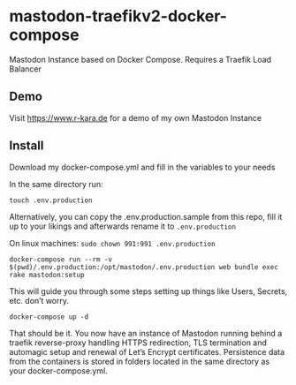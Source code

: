 # mastodon-traefikv2-docker-compose
Mastodon Instance based on Docker Compose. Requires a Traefik Load Balancer

## Demo

Visit https://www.r-kara.de for a demo of my own Mastodon Instance

## Install

Download my docker-compose.yml and fill in the variables to your needs

In the same directory run:

```touch .env.production```

Alternatively, you can copy the .env.production.sample from this repo, fill it up to your likings and afterwards rename it to ```.env.production```

On linux machines: ```sudo chown 991:991 .env.production```

```docker-compose run --rm -v $(pwd)/.env.production:/opt/mastodon/.env.production web bundle exec rake mastodon:setup```

This will guide you through some steps setting up things like Users, Secrets, etc. don’t worry.

```docker-compose up -d```

That should be it. You now have an instance of Mastodon running behind a traefik reverse-proxy handling HTTPS redirection, TLS termination and automagic setup and renewal of Let’s Encrypt certificates. Persistence data from the containers is stored in folders located in the same directory as your docker-compose.yml.
